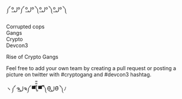 ༼ ºل͟º༼ ºل͟º ༽ºل͟º ༽ºل͟º ༽

Corrupted cops  
Gangs  
Crypto  
Devcon3  

Rise of Crypto Gangs

Feel free to add your own team by creating a pull request or posting a picture on twitter with #cryptogang and #devcon3 hashtag.


ヽ༼ ຈل͜ຈ༼ ▀̿̿Ĺ̯̿̿▀̿ ̿༽Ɵ͆ل͜Ɵ͆ ༽ﾉ
